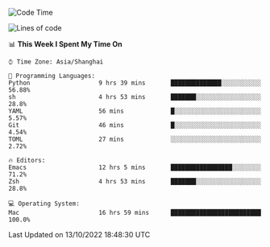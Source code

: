 <!--START_SECTION:waka-->
![Code Time](http://img.shields.io/badge/Code%20Time-909%20hrs%2040%20mins-blue)

![Lines of code](https://img.shields.io/badge/From%20Hello%20World%20I%27ve%20Written-22%20Thousand%20lines%20of%20code-blue)

📊 **This Week I Spent My Time On** 

```text
⌚︎ Time Zone: Asia/Shanghai

💬 Programming Languages: 
Python                   9 hrs 39 mins       ██████████████░░░░░░░░░░░   56.88% 
sh                       4 hrs 53 mins       ███████░░░░░░░░░░░░░░░░░░   28.8% 
YAML                     56 mins             █░░░░░░░░░░░░░░░░░░░░░░░░   5.57% 
Git                      46 mins             █░░░░░░░░░░░░░░░░░░░░░░░░   4.54% 
TOML                     27 mins             ░░░░░░░░░░░░░░░░░░░░░░░░░   2.72%

🔥 Editors: 
Emacs                    12 hrs 5 mins       █████████████████░░░░░░░░   71.2% 
Zsh                      4 hrs 53 mins       ███████░░░░░░░░░░░░░░░░░░   28.8%

💻 Operating System: 
Mac                      16 hrs 59 mins      █████████████████████████   100.0%

```


 Last Updated on 13/10/2022 18:48:30 UTC
<!--END_SECTION:waka-->
